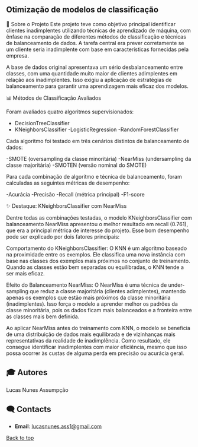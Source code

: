 ## Otimização de modelos de classificação</h2>

🎯 Sobre o Projeto
Este projeto teve como objetivo principal identificar clientes inadimplentes utilizando técnicas de aprendizado de máquina, com ênfase na comparação de diferentes métodos de classificação e técnicas de balanceamento de dados. A tarefa central era prever corretamente se um cliente seria inadimplente com base em características fornecidas pela empresa.

A base de dados original apresentava um sério desbalanceamento entre classes, com uma quantidade muito maior de clientes adimplentes em relação aos inadimplentes. Isso exigiu a aplicação de estratégias de balanceamento para garantir uma aprendizagem mais eficaz dos modelos.

📊 Métodos de Classificação Avaliados

Foram avaliados quatro algoritmos supervisionados:

- DecisionTreeClassifier
- KNeighborsClassifier
-LogisticRegression
-RandomForestClassifier

Cada algoritmo foi testado em três cenários distintos de balanceamento de dados:

-SMOTE (oversampling da classe minoritária)
-NearMiss (undersampling da classe majoritária)
-SMOTEN (versão nominal do SMOTE)

Para cada combinação de algoritmo e técnica de balanceamento, foram calculadas as seguintes métricas de desempenho:

-Acurácia
-Precisão
-Recall (métrica principal)
-F1-score

✨ Destaque: KNeighborsClassifier com NearMiss

Dentre todas as combinações testadas, o modelo KNeighborsClassifier com balanceamento NearMiss apresentou o melhor resultado em recall (0.761), que era a principal métrica de interesse do projeto. Esse bom desempenho pode ser explicado por dois fatores principais: 

Comportamento do KNeighborsClassifier: O KNN é um algoritmo baseado na proximidade entre os exemplos. Ele classifica uma nova instância com base nas classes dos exemplos mais próximos no conjunto de treinamento. Quando as classes estão bem separadas ou equilibradas, o KNN tende a ser mais eficaz.

Efeito do Balanceamento NearMiss: O NearMiss é uma técnica de under-sampling que reduz a classe majoritária (clientes adimplentes), mantendo apenas os exemplos que estão mais próximos da classe minoritária (inadimplentes). Isso força o modelo a aprender melhor os padrões da classe minoritária, pois os dados ficam mais balanceados e a fronteira entre as classes mais bem definida.

Ao aplicar NearMiss antes do treinamento com KNN, o modelo se beneficia de uma distribuição de dados mais equilibrada e de vizinhanças mais representativas da realidade de inadimplência. Como resultado, ele consegue identificar inadimplentes com maior eficiência, mesmo que isso possa ocorrer às custas de alguma perda em precisão ou acurácia geral.


## 🎓 Autores
Lucas Nunes Assumpção

## 🗨️ Contacts

- **Email**: lucasnunes.ass1@gmail.com

[Back to top](#top)

